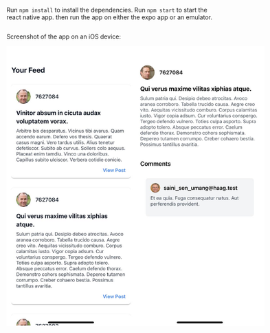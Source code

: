 Run `npm install` to install the dependencies.
Run `npm start` to start the react native app.
then run the app on either the expo app or an emulator.

```

```

Screenshot of the app on an iOS device:

<div style="display: flex; flex-direction: row; justify-content: space-between;">
  <img src="assets/Feed.jpg" alt="Screenshot" width="300"/>
  <img src="assets/Post%20Detail.jpg" alt="Screenshot" width="300"/>
</div>
